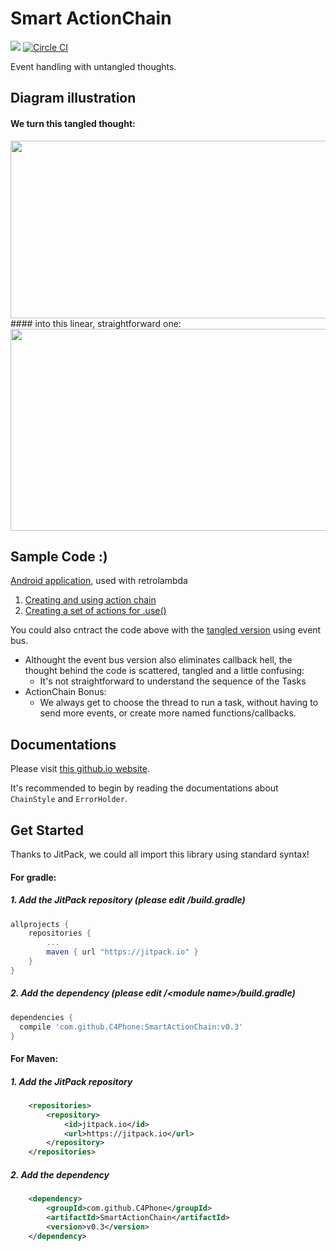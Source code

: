 # Smart ActionChain
[![](https://jitpack.io/v/C4Phone/SmartActionChain.svg)](https://jitpack.io/#C4Phone/SmartActionChain) 
[![Circle CI](https://circleci.com/gh/C4Phone/SmartActionChain.svg?style=shield)](https://circleci.com/gh/C4Phone/SmartActionChain)


Event handling with untangled thoughts.


## Diagram illustration
#### We turn this tangled thought:

<img src="https://cloud.githubusercontent.com/assets/7296488/12837276/8ef590a2-cb86-11e5-8b02-c4c40f6805bd.png" width="512px" height="284px" />
#### into this linear, straightforward one:

<img src="https://cloud.githubusercontent.com/assets/7296488/12837277/92e391fa-cb86-11e5-8fcc-62fd0620c0ed.png" width="512px" height="323px" />

## Sample Code :)

[Android application](https://github.com/TakefiveInteractive/Ledger-Android/tree/5b00fe9ac42685581a83fbb49fe1f1ef89cc35fa), used with retrolambda

1. [Creating and using action chain](https://github.com/TakefiveInteractive/Ledger-Android/blob/5b00fe9ac42685581a83fbb49fe1f1ef89cc35fa/app/src/main/java/com/takefive/ledger/WelcomeActivity.java#L128)
2. [Creating a set of actions for .use()](https://github.com/TakefiveInteractive/Ledger-Android/blob/5b00fe9ac42685581a83fbb49fe1f1ef89cc35fa/app/src/main/java/com/takefive/ledger/task/UpdateUserInfoTask.java#L27)

You could also cntract the code above with the [tangled version](https://github.com/TakefiveInteractive/Ledger-Android/blob/3402d6c3f4272881d4d6df04648237646b8ab588/app/src/main/java/com/takefive/ledger/WelcomeActivity.java#L124) using event bus.

 - Althought the event bus version also eliminates callback hell, the thought behind the code is scattered, tangled and a little confusing:
   - It's not straightforward to understand the sequence of the Tasks
 - ActionChain Bonus:
   - We always get to choose the thread to run a task, without having to send more events, or create more named functions/callbacks.

## Documentations

Please visit [this github.io website](http://c4phone.github.io/SmartActionChain/).

It's recommended to begin by reading the documentations about ```ChainStyle``` and ```ErrorHolder```.

## Get Started

Thanks to JitPack, we could all import this library using standard syntax!

#### For gradle:
##### 1. Add the JitPack repository (please edit /build.gradle)
```groovy
allprojects {
	repositories {
		...
		maven { url "https://jitpack.io" }
	}
}
```
##### 2. Add the dependency (please edit /&lt;module name&gt;/build.gradle)
```groovy
dependencies {
  compile 'com.github.C4Phone:SmartActionChain:v0.3'
}
```
#### For Maven:
##### 1. Add the JitPack repository
```xml
	<repositories>
		<repository>
		    <id>jitpack.io</id>
		    <url>https://jitpack.io</url>
		</repository>
	</repositories>
```
##### 2. Add the dependency
```xml
	<dependency>
	    <groupId>com.github.C4Phone</groupId>
	    <artifactId>SmartActionChain</artifactId>
	    <version>v0.3</version>
	</dependency>
```



